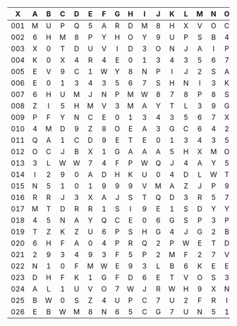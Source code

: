 |X|A|B|C|D|E|F|G|H|I|J|K|L|M|N|O|P|Q|R|S|T|U|V|W|X|Y|Z|
|:-------:|:-------:|:-------:|:-------:|:-------:|:-------:|:-------:|:-------:|:-------:|:-------:|:-------:|:-------:|:-------:|:-------:|:-------:|:-------:|:-------:|:-------:|:-------:|:-------:|:-------:|:-------:|:-------:|:-------:|:-------:|:-------:|:-------:|
|001|M|U|P|Q|5|A|R|D|M|8|H|X|V|O|C|S|0|J|V|E|I|5|8|5|I|H|
|002|6|H|M|8|P|Y|H|O|Y|9|U|P|S|B|4|O|X|L|6|W|3|A|V|V|R|S|
|003|X|0|T|D|U|V|I|D|3|O|N|J|A|I|P|T|U|O|T|6|L|D|I|E|U|Q|
|004|K|0|X|4|R|4|E|0|1|3|4|3|5|6|7|2|A|9|8|7|D|V|H|O|5|9|
|005|E|V|9|C|1|W|Y|8|N|P|I|J|2|S|A|0|D|Y|9|Y|6|A|B|S|5|1|
|006|E|0|1|3|4|3|5|6|7|S|H|N|I|3|K|A|Z|J|X|Z|W|C|J|5|G|E|
|007|6|H|U|M|J|N|P|M|W|8|7|8|P|8|S|E|8|B|E|R|Z|I|Q|R|X|2|
|008|Z|I|5|H|M|V|3|M|A|Y|T|L|3|9|G|9|6|1|4|M|V|F|V|X|A|V|
|009|P|F|Y|N|C|E|0|1|3|4|3|5|6|7|X|V|9|Z|6|S|T|5|2|M|E|D|
|010|4|M|D|9|Z|8|O|E|A|3|G|C|6|4|2|E|3|R|Y|W|M|H|N|Q|V|B|
|011|Q|A|1|C|D|9|E|T|E|0|1|3|4|3|5|6|7|W|A|9|8|5|7|U|B|A|
|012|O|C|J|B|X|1|G|A|A|A|5|H|X|M|O|P|4|B|R|E|1|K|Y|S|M|8|
|013|3|L|W|W|7|4|F|P|W|Q|J|4|A|Y|5|F|9|8|K|W|M|W|Y|V|I|Q|
|014|I|2|9|0|A|D|H|K|U|0|4|D|L|W|T|W|F|Q|S|5|9|F|A|N|9|4|
|015|N|5|1|0|1|9|9|9|V|M|A|Z|J|P|9|V|Z|W|8|F|5|F|L|I|U|I|
|016|R|R|J|3|X|A|J|S|T|Q|D|3|R|5|7|J|M|A|S|8|9|V|G|J|L|K|
|017|M|T|D|R|R|1|S|I|9|E|1|S|D|Y|Y|I|P|E|3|G|O|E|Q|Y|L|A|
|018|4|5|N|A|Y|Q|C|E|0|6|G|S|P|3|P|S|1|N|N|3|M|C|E|P|R|U|
|019|T|Z|K|Z|U|6|P|S|H|G|4|J|G|2|B|B|V|N|Y|Q|I|C|1|1|I|P|
|020|6|H|F|A|0|4|P|R|Q|2|P|W|E|T|D|L|L|A|5|E|R|0|M|H|A|8|
|021|2|9|3|4|9|3|F|5|P|2|M|F|2|7|V|2|V|6|H|S|7|X|B|Z|G|Y|
|022|N|1|0|F|M|W|E|9|3|L|B|6|K|E|E|0|1|3|4|3|5|6|7|1|T|3|
|023|D|H|F|K|1|G|F|D|6|E|T|V|O|S|3|H|N|5|1|0|1|9|9|9|Q|7|
|024|A|L|1|U|V|O|7|W|J|R|W|H|9|X|N|5|1|0|1|9|9|9|T|V|X|E|
|025|B|W|0|S|Z|4|U|P|C|7|U|2|F|R|I|C|9|3|I|U|K|3|D|4|J|8|
|026|E|B|W|M|8|N|6|5|C|G|7|U|N|5|1|0|1|9|9|9|0|1|9|9|9|O|